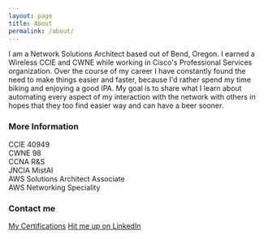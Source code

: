 ```yaml
---
layout: page
title: About
permalink: /about/
---
```


I am a Network Solutions Architect based out of Bend, Oregon.  I earned a Wireless CCIE and CWNE while working in Cisco's Professional Services organization.  Over the course of my career I have constantly found the need to make things easier and faster, because I'd rather spend my time biking and enjoying a good IPA.  My goal is to share what I learn about  automating every aspect of my interaction with the network with others in hopes that they too find easier way and can have a beer sooner. 

### More Information

CCIE 40949<br>
CWNE 98<br>
CCNA R&S<br>
JNCIA MistAI<br>
AWS Solutions Architect Associate <br>
AWS Networking Speciality <br>


### Contact me

[My Certifications](https://www.youracclaim.com/users/travis-schlafke)
[Hit me up on LinkedIn](https://www.linkedin.com/in/travisschlafke/)
